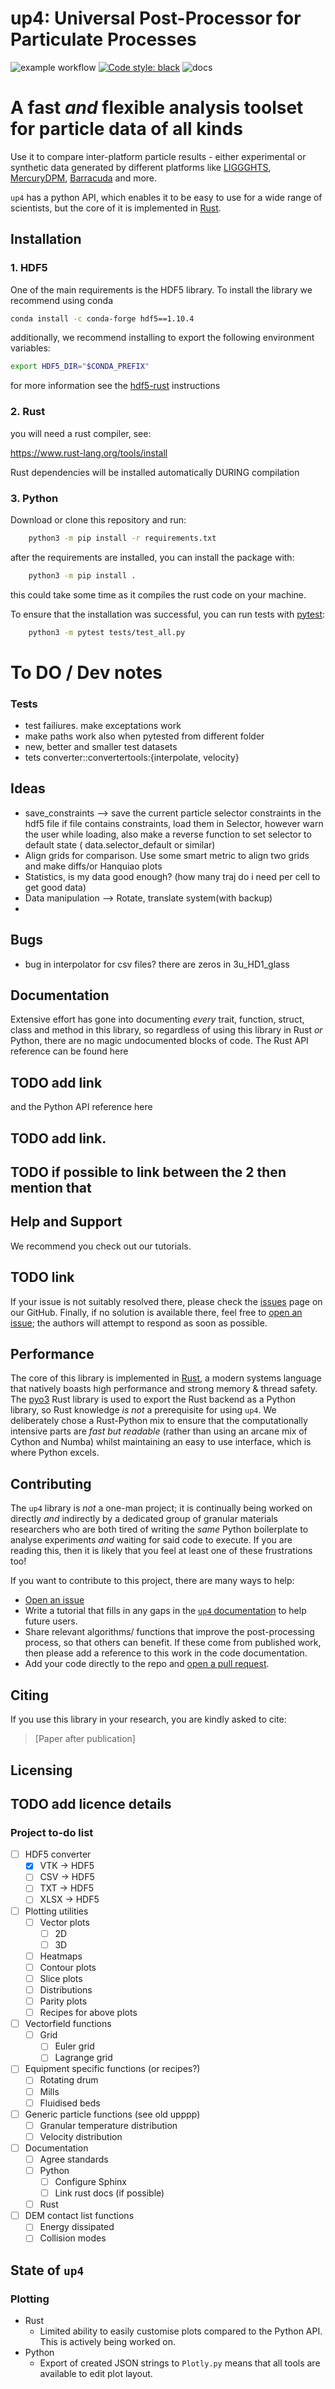 # up4: Universal Post-Processor for Particulate Processes
![example workflow](https://github.com/uob-positron-imaging-centre/up4/actions/workflows/main.yaml/badge.svg)
[![Code style: black](https://img.shields.io/badge/code%20style-black-000000.svg)](https://github.com/psf/black)
![docs](https://github.com/uob-positron-imaging-centre/up4/actions/workflows/pages.yaml/badge.svg)

A fast *and* flexible analysis toolset for particle data of all kinds
=====================================================================

Use it to compare inter-platform particle results - either experimental
or synthetic data generated by different platforms like [LIGGGHTS](https://www.cfdem.com/liggghtsr-open-source-discrete-element-method-particle-simulation-code), [MercuryDPM](https://www.mercurydpm.org/),
[Barracuda](https://cpfd-software.com/) and more.

`up4` has a python API, which enables it to be easy to use for a wide range of
scientists, but the core of it is implemented in [Rust](https://www.rust-lang.org/).

## Installation

### __1. HDF5__

One of the main requirements is the HDF5 library. To install the library we recommend using conda

```bash
conda install -c conda-forge hdf5==1.10.4
```

additionally, we recommend installing to export the following environment variables:

```bash
export HDF5_DIR="$CONDA_PREFIX"
```

for more information see  the [hdf5-rust](https://github.com/aldanor/hdf5-rust) instructions

### __2. Rust__

you will need a rust compiler, see:

<https://www.rust-lang.org/tools/install>

Rust dependencies will be installed automatically DURING compilation

### __3. Python__

Download or clone this repository and run:

```bash
    python3 -m pip install -r requirements.txt
```

after the requirements are installed, you can install the package with:

```bash
    python3 -m pip install .
```

this could take some time as it compiles the rust code on your machine.

To ensure that the installation was successful, you can run tests with [pytest](https://docs.pytest.org/en/7.1.x/getting-started.html):

```bash
    python3 -m pytest tests/test_all.py
```


# To DO / Dev notes
### Tests

- test failiures. make exceptations work
- make paths work also when pytested from different folder
- new, better and smaller test datasets
- tets converter::convertertools:{interpolate, velocity}

## Ideas

- save_constraints --> save the current particle selector constraints in the hdf5 file if file contains constraints, load them in Selector, however warn the user while loading, also make a reverse function to set selector to default state ( data.selector_default or similar)
- Align grids for comparison. Use some smart metric to align two grids and make diffs/or Hanquiao plots
- Statistics, is my data good enough? (how many traj do i need per cell to get good data)
- Data manipulation --> Rotate, translate system(with backup)
-

## Bugs

- bug in interpolator for csv files? there are zeros in 3u_HD1_glass

## Documentation
Extensive effort has gone into documenting *every* trait, function, struct, class and method in this library, so regardless of using this library in Rust *or* Python, there are no magic undocumented blocks of code. The Rust API reference can be found here 
## TODO add link 
and the Python API reference here 
## TODO add link. 
## TODO if possible to link between the 2 then mention that
## Help and Support
We recommend you check out our tutorials.
## TODO link
If your issue is not suitably resolved there, please check the [issues](https://github.com/uob-positron-imaging-centre/up4/issues) page on our GitHub. Finally, if no solution is available there, feel free to [open an issue](https://github.com/uob-positron-imaging-centre/up4/issues/new); the authors will attempt to respond as soon as possible.
## Performance
The core of this library is implemented in [Rust](https://www.rust-lang.org/), a modern systems language that natively boasts high performance and strong memory & thread safety. The [pyo3](https://github.com/PyO3/pyo3) Rust library is used to export the Rust backend as a Python library, so Rust knowledge *is not* a prerequisite for using `up4`. We deliberately chose a Rust-Python mix to ensure that the computationally intensive parts are *fast but readable* (rather than using an arcane mix of Cython and Numba) whilst maintaining an easy to use interface, which is where Python excels.
## Contributing
The `up4` library is *not* a one-man project; it is continually being worked on directly *and* indirectly by a dedicated group of granular materials researchers who are both tired of writing the *same* Python boilerplate to analyse experiments *and* waiting for said code to execute. If you are reading this, then it is likely that you feel at least one of these frustrations too! 

If you want to contribute to this project, there are many ways to help:
  - [Open an issue](https://github.com/uob-positron-imaging-centre/up4/issues/new)
  - Write a tutorial that fills in any gaps in the [`up4` documentation]() to help future users.
  - Share relevant algorithms/ functions that improve the post-processing process, so that others can benefit. If these come from published work, then please add a reference to this work in the code documentation.
  - Add your code directly to the repo and [open a pull request](https://github.com/uob-positron-imaging-centre/up4/compare).

## Citing
If you use this library in your research, you are kindly asked to cite:

> [Paper after publication]

## Licensing
## TODO add licence details

### Project to-do list

- [ ] HDF5 converter
  - [x] VTK -> HDF5
  - [ ] CSV -> HDF5
  - [ ] TXT -> HDF5
  - [ ] XLSX -> HDF5
- [ ] Plotting utilities
  - [ ] Vector plots
    - [ ] 2D
    - [ ] 3D
  - [ ] Heatmaps
  - [ ] Contour plots
  - [ ] Slice plots
  - [ ] Distributions
  - [ ] Parity plots
  - [ ] Recipes for above plots
- [ ] Vectorfield functions
  - [ ] Grid
    - [ ] Euler grid
    - [ ] Lagrange grid
- [ ] Equipment specific functions (or recipes?)
  - [ ] Rotating drum
  - [ ] Mills
  - [ ] Fluidised beds
- [ ] Generic particle functions (see old upppp)
  - [ ] Granular temperature distribution
  - [ ] Velocity distribution
- [ ] Documentation
  - [ ] Agree standards
  - [ ] Python
    - [ ] Configure Sphinx
    - [ ] Link rust docs (if possible)
  - [ ] Rust
- [ ] DEM contact list functions
  - [ ] Energy dissipated
  - [ ] Collision modes

## State of `up4`
### Plotting

- Rust
  - Limited ability to easily customise plots compared to the Python API. This is actively being worked on.
- Python
  - Export of created JSON strings to `Plotly.py` means that all tools are available to edit plot layout.
